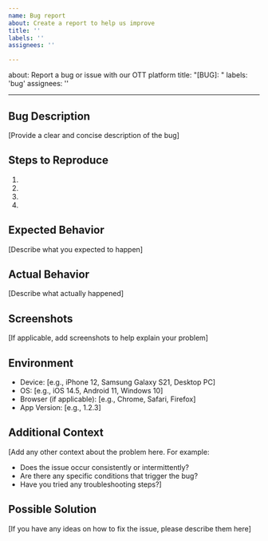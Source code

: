 ```yaml
---
name: Bug report
about: Create a report to help us improve
title: ''
labels: ''
assignees: ''

---
```


about: Report a bug or issue with our OTT platform
title: "[BUG]: "
labels: 'bug'
assignees: ''

---

## Bug Description
[Provide a clear and concise description of the bug]

## Steps to Reproduce
1. 
2. 
3. 
4. 

## Expected Behavior
[Describe what you expected to happen]

## Actual Behavior
[Describe what actually happened]

## Screenshots
[If applicable, add screenshots to help explain your problem]

## Environment
- Device: [e.g., iPhone 12, Samsung Galaxy S21, Desktop PC]
- OS: [e.g., iOS 14.5, Android 11, Windows 10]
- Browser (if applicable): [e.g., Chrome, Safari, Firefox]
- App Version: [e.g., 1.2.3]

## Additional Context
[Add any other context about the problem here. For example:
- Does the issue occur consistently or intermittently?
- Are there any specific conditions that trigger the bug?
- Have you tried any troubleshooting steps?]

## Possible Solution
[If you have any ideas on how to fix the issue, please describe them here]
